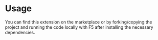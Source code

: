 # Usage

You can find this extension on the marketplace or by forking/copying the project and running the code locally with F5 after installing the necessary dependencies.
